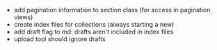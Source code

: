 - add pagination information to section class
  (for access in pagination views)
- create index files for collections (always starting a new)
- add draft flag to md: drafts aren't included in index files
- upload tool should ignore drafts
